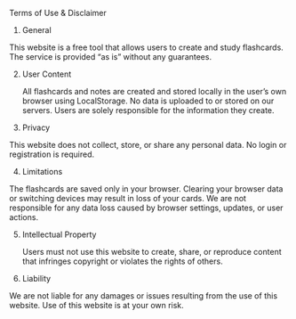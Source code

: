 Terms of Use & Disclaimer

1. General

  This website is a free tool that allows users to create and study flashcards. 
      The service is provided “as is” without any guarantees.

2. User Content

   All flashcards and notes are created and stored locally in the user’s own browser using LocalStorage. 
    No data is uploaded to or stored on our servers. Users are solely responsible for the information they create.

3. Privacy

  This website does not collect, store, or share any personal data. 
    No login or registration is required.
    
4. Limitations

  The flashcards are saved only in your browser. Clearing your browser data or switching devices may result in loss of your cards.
  We are not responsible for any data loss caused by browser settings, updates, or user actions.

5. Intellectual Property

   Users must not use this website to create, share, or reproduce content that infringes copyright 
    or violates the rights of others.

6. Liability

  We are not liable for any damages or issues resulting from the use of this website. 
    Use of this website is at your own risk.
